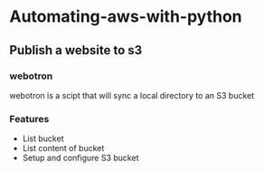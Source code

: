 # Automating-aws-with-python
## Publish a website to s3
### webotron
webotron is a scipt that will sync a local directory to an S3 bucket

### Features
* List bucket
* List content of bucket
* Setup and configure S3 bucket
